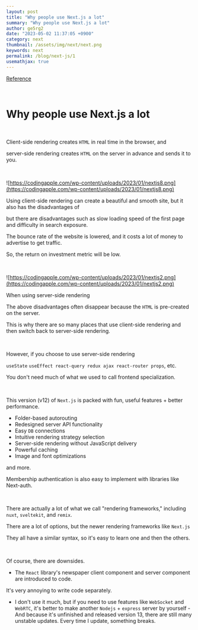 ```yaml
---
layout: post
title: "Why people use Next.js a lot"
summary: "Why people use Next.js a lot"
author: ge5rg2
date: "2023-05-02 11:37:05 +0900"
category: next
thumbnail: /assets/img/next/next.png
keywords: next
permalink: /blog/next-js/1
usemathjax: true
---
```


[Reference](https://codingapple.com/)

<br/>

# Why people use Next.js a lot

<br/>

Client-side rendering creates `HTML` in real time in the browser, and

server-side rendering creates `HTML` on the server in advance and sends it to you.

<br/>

![https://codingapple.com/wp-content/uploads/2023/01/nextjs8.png](https://codingapple.com/wp-content/uploads/2023/01/nextjs8.png)

Using client-side rendering can create a beautiful and smooth site, but it also has the disadvantages of

but there are disadvantages such as slow loading speed of the first page and difficulty in search exposure.

The bounce rate of the website is lowered, and it costs a lot of money to advertise to get traffic.

So, the return on investment metric will be low.

<br/>

![https://codingapple.com/wp-content/uploads/2023/01/nextjs2.png](https://codingapple.com/wp-content/uploads/2023/01/nextjs2.png)

When using server-side rendering

The above disadvantages often disappear because the `HTML` is pre-created on the server.

This is why there are so many places that use client-side rendering and then switch back to server-side rendering.

<br/>

However, if you choose to use server-side rendering

`useState` `useEffect react-query redux ajax react-router props`, etc.

You don't need much of what we used to call frontend specialization.

<br/>

This version (v12) of `Next.js` is packed with fun, useful features + better performance.

- Folder-based autorouting
- Redesigned server API functionality
- Easy `DB` connections
- Intuitive rendering strategy selection
- Server-side rendering without JavaScript delivery
- Powerful caching
- Image and font optimizations

and more.

Membership authentication is also easy to implement with libraries like Next-auth.

<br/>

There are actually a lot of what we call "rendering frameworks," including `nuxt`, `sveltekit`, and `remix`.

There are a lot of options, but the newer rendering frameworks like `Next.js`

They all have a similar syntax, so it's easy to learn one and then the others.

<br/>

Of course, there are downsides.

- The `React` library's newspaper client component and server component are introduced to code.

It's very annoying to write code separately.

- I don't use it much, but if you need to use features like `WebSocket` and `WebRTC`, it's better to make another `Nodejs` + `express` server by yourself - And because it's unfinished and released version 13, there are still many unstable updates. Every time I update, something breaks.

<br/>

